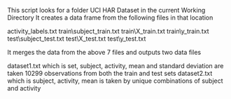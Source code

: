 This script looks for a folder UCI HAR Dataset in the current Working Directory
It creates a data frame from the following files in that location

activity_labels.txt
train\subject_train.txt
train\X_train.txt
train\y_train.txt
test\subject_test.txt
test\X_test.txt
test\y_test.txt

It merges the data from the above 7 files and outputs two data files

dataset1.txt which is set, subject, activity, mean and standard deviation are taken 10299 observations from both the train and test sets
dataset2.txt which is subject, activity, mean is taken by unique combinations of subject and activity 
